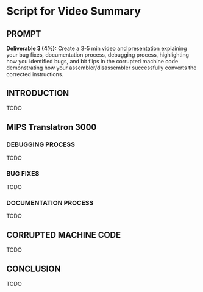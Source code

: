 # Script for Video Summary


## PROMPT

**Deliverable 3 (4%):** Create a 3-5 min video and presentation explaining your bug fixes, documentation process, debugging process, highlighting how you identified bugs, and bit flips in the corrupted machine code demonstrating how your assembler/disassembler successfully converts the corrected instructions.


## INTRODUCTION

TODO


## MIPS Translatron 3000

### DEBUGGING PROCESS

TODO


### BUG FIXES

TODO


### DOCUMENTATION PROCESS

TODO



## CORRUPTED MACHINE CODE

TODO


## CONCLUSION

TODO

